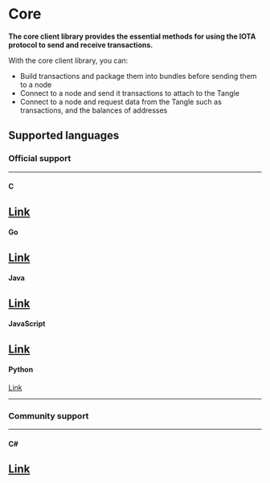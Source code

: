 # Core

**The core client library provides the essential methods for using the IOTA protocol to send and receive transactions.**

With the core client library, you can:

- Build transactions and package them into bundles before sending them to a node
- Connect to a node and send it transactions to attach to the Tangle
- Connect to a node and request data from the Tangle such as transactions, and the balances of addresses

## Supported languages

### **Official support** ###

---------------
#### **C** ####
[Link](../getting-started/get-started-c.md)
---

#### **Go** ####
[Link](../getting-started/get-started-go.md)
---

#### **Java** ####
[Link](../getting-started/get-started-java.md)
---

#### **JavaScript** ####
[Link](../getting-started/get-started-js.md)
---

#### **Python** ####
[Link](../getting-started/get-started-python.md)

---------------

### __Community support__ ###

---------------
#### __C#__ ####
[Link](https://github.com/iota-community/tangle-.net)
---------------